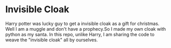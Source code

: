 # Invisible Cloak

Harry potter was lucky guy to get a invisible cloak as a gift for christmas.
Well I am a muggle and don't have a prophecy.So I made my own cloak with python as my santa. 
In this repo, unlike Harry, I am sharing the code to weave the "invisible cloak" all by ourselves.
